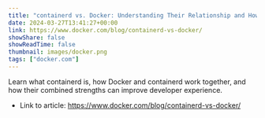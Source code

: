 ```yaml
---
title: "containerd vs. Docker: Understanding Their Relationship and How They Work Together"
date: 2024-03-27T13:41:27+00:00
link: https://www.docker.com/blog/containerd-vs-docker/
showShare: false
showReadTime: false
thumbnail: images/docker.png
tags: ["docker.com"]
---
```

Learn what containerd is, how Docker and containerd work together, and how their combined strengths can improve developer experience.

- Link to article: https://www.docker.com/blog/containerd-vs-docker/